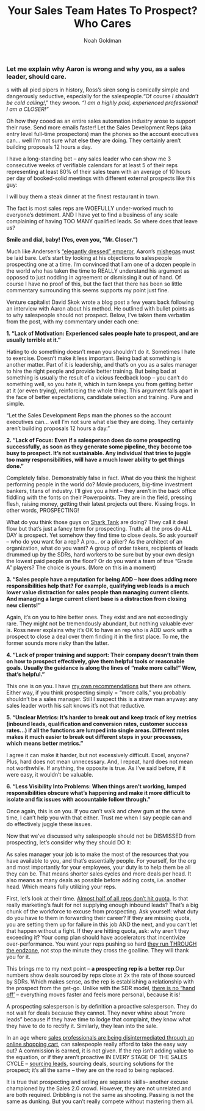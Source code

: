 ﻿---
title: Your Sales Team Hates To Prospect? Who Cares
description: Aaron Ross has no clothes. If you do not know who Aaron Ross is, he is the author of the tech sales “bible” Predictable Revenue, which validates lazy salespeople everywhere by stating they shouldn’t be prospecting. His argument more or less claims that it’s a waste of their time, not very effective and someone cheaper can do it.
coverImage: img/predictable-revenue.jpg
publishDate: Jul 19, 2016

author: Noah Goldman
authorProfile: Noah helps startups and mid-sized businesses grow revenue through fully utilizing their current sales team and reducing waste in their processes. He also hosts the Enterprise Sales Podcast.
authorImage: /img/noah-goldman.png
---

### Let me explain why Aaron is wrong and why you, as a sales leader, should care.

s with all pied pipers in history, Ross’s siren song is comically simple and dangerously seductive, especially for the salespeople.“Of course _I shouldn’t be cold calling!_,” they swoon. _“I am a highly paid, experienced professional! I am a CLOSER!”_

Oh how they cooed as an entire sales automation industry arose to support their ruse. Send more emails faster! Let the Sales Development Reps (aka entry level full-time prospectors) man the phones so the account executives can… well I’m not sure what else they are doing. They certainly aren’t building proposals 12 hours a day.

I have a long-standing bet – any sales leader who can show me 3 consecutive weeks of verifiable calendars for at least 5 of their reps representing at least 80% of their sales team with an average of 10 hours per day of booked-solid meetings with different external prospects like this guy:

I will buy them a steak dinner at the finest restaurant in town.

The fact is most sales reps are WOEFULLY under-worked much to everyone’s detriment. AND I have yet to find a business of any scale complaining of having TOO MANY qualified leads. So where does that leave us?

**Smile and dial, baby! (Yes, even you, “Mr. Closer.”)**

Much like Andersen’s [“elegantly dressed” emperor](https://en.wikipedia.org/wiki/The_Emperor%27s_New_Clothes), Aaron’s [mishegas](http://www.yourdictionary.com/mishegoss) must be laid bare. Let’s start by looking at his objections to salespeople prospecting one at a time. I’m convinced that I am one of a dozen people in the world who has taken the time to REALLY understand his argument as opposed to just nodding in agreement or dismissing it out of hand. Of course I have no proof of this, but the fact that there has been so little commentary surrounding this seems supports my point just fine.

Venture capitalist David Skok wrote a blog post a few years back following an interview with Aaron about his method. He outlined with bullet points as to why salespeople should not prospect. Below, I’ve taken them verbatim from the post, with my commentary under each one:

**1\. “Lack of Motivation: Experienced sales people hate to prospect, and are usually terrible at it.”**

Hating to do something doesn’t mean you shouldn’t do it. Sometimes I hate to exercise. Doesn’t make it less important. Being bad at something is another matter. Part of it is leadership, and that’s on you as a sales manager to hire the right people and provide better training. But being bad at something is usually the result of a vicious feedback loop – you can’t do something well, so you hate it, which in turn keeps you from getting better at it (or even trying), reinforcing the whole thing. This argument falls apart in the face of better expectations, candidate selection and training. Pure and simple.

“Let the Sales Development Reps man the phones so the account executives can… well I’m not sure what else they are doing. They certainly aren’t building proposals 12 hours a day.”

**2\. “Lack of Focus: Even if a salesperson does do some prospecting successfully, as soon as they generate some pipeline, they become too busy to prospect. It’s not sustainable. Any individual that tries to juggle too many responsibilities, will have a much lower ability to get things done.”**

Completely false. Demonstrably false in fact. What do you think the highest performing people in the world do? Movie producers, big-time investment bankers, titans of industry. I’ll give you a hint – they aren’t in the back office fiddling with the fonts on their Powerpoints. They are in the field, pressing flesh, raising money, getting their latest projects out there. Kissing frogs. In other words, PROSPECTING!

What do you think those guys on [Shark Tank](http://abc.go.com/shows/shark-tank) are doing? They call it deal flow but that’s just a fancy term for prospecting. Truth: all the pros do ALL DAY is prospect. Yet somehow they find time to close deals. So ask yourself – who do you want for a rep? A pro… or a piker? As the architect of an organization, what do you want? A group of order takers, recipients of leads drummed up by the SDRs, hard workers to be sure but by your own design the lowest paid people on the floor? Or do you want a team of true “Grade A” players? The choice is yours. (More on this in a moment)

**3\. “Sales people have a reputation for being ADD – how does adding more responsibilities help that? For example, qualifying web leads is a much lower value distraction for sales people than managing current clients. And managing a large current client base is a distraction from closing new clients!”**

Again, it’s on you to hire better ones. They exist and are not exceedingly rare. They might not be tremendously abundant, but nothing valuable ever is. Ross never explains why it’s OK to have an rep who is ADD work with a prospect to close a deal over them finding it in the first place. To me, the former sounds more risky than the latter.

**4\. “Lack of proper training and support: Their company doesn’t train them on how to prospect effectively, give them helpful tools or reasonable goals. Usually the guidance is along the lines of “make more calls!” Wow, that’s helpful.”**

This one is on you. I have [my own recommendations](http://frontlineselling.com/) but there are others. Either way, if you think prospecting simply = “more calls,” you probably shouldn’t be a sales manager. Still I suspect this is a straw man anyway: any sales leader worth his salt knows it’s not that reductive.

**5\. “Unclear Metrics: It’s harder to break out and keep track of key metrics (inbound leads, qualification and conversion rates, customer success rates…) if all the functions are lumped into single areas. Different roles makes it much easier to break out different steps in your processes, which means better metrics.”**

I agree it can make it harder, but not excessively difficult. Excel, anyone? Plus, hard does not mean unnecessary. And, I repeat, hard does not mean not worthwhile. If anything, the opposite is true. As I’ve said before, if it were easy, it wouldn’t be valuable.

**6\. “Less Visibility Into Problems: When things aren’t working, lumped responsibilities obscure what’s happening and make it more difficult to isolate and fix issues with accountable follow through.”**

Once again, this is on you. If you can’t walk and chew gum at the same time, I can’t help you with that either. Trust me when I say people can and do effectively juggle these issues.

Now that we’ve discussed why salespeople should not be DISMISSED from prospecting, let’s consider why they should DO it:

As sales manager your job is to make the most of the resources that you have available to you, and that’s essentially people. For yourself, for the org and most importantly for your employees, your duty is to help them be all they can be. That means shorter sales cycles and more deals per head. It also means as many deals as possible before adding costs, i.e. another head. Which means fully utilizing your reps.

First, let’s look at their time. [Almost half of all reps don’t hit quota](http://pleinairestrategies.com/2016/01/whats-the-number-one-reason-salespeople-miss-quota/). Is that really marketing’s fault for not supplying enough inbound leads? That’s a big chunk of the workforce to excuse from prospecting. Ask yourself: what duty do you have to them in forwarding their career? If they are missing quota, you are setting them up for failure in this job AND the next, and you can’t let that happen without a fight. If they are hitting quota, ask: why aren’t they exceeding it? Your comp plan should have accelerators that incentivize over-performance. You want your reps pushing so hard [they run THROUGH the endzone](https://www.youtube.com/watch?v=X_hMgQ_rrtk), not stop the minute they cross the goalline. They will thank you for it.

This brings me to my next point – **a prospecting rep is a better rep**.Our numbers show deals sourced by reps close at 2x the rate of those sourced by SDRs. Which makes sense, as the rep is establishing a relationship with the prospect from the get-go. Unlike with the SDR model, [there is no “hand off’](https://www.linkedin.com/pulse/why-i-really-dont-like-sdrae-model-loren-padelford) – everything moves faster and feels more personal, because it is!

A prospecting salesperson is by definition a proactive salesperson. They do not wait for deals because they cannot. They never whine about “more leads” because if they have time to lodge that complaint, they know what they have to do to rectify it. Similarly, they lean into the sale.

In an age where [sales professionals are being disintermediated through an online shopping cart](https://www.youtube.com/watch?v=yFbswKm6vRI), can salespeople really afford to take the easy way out? A commission is earned, it is not given. If the rep isn’t adding value to the equation, or if they aren’t proactive IN EVERY STAGE OF THE SALES CYCLE – [sourcing leads](http://leadiq.com/), sourcing deals, sourcing solutions for the prospect; it’s all the same – they are on the road to being replaced.

It is true that prospecting and selling are separate skills– another excuse championed by the Sales 2.0 crowd. However, they are not unrelated and are both required. Dribbling is not the same as shooting. Passing is not the same as dunking. But you can’t really compete without mastering them all.